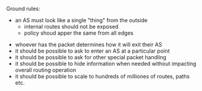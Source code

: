 Ground rules:
* an AS must look like a single "thing" from the outside
	- internal routes should not be exposed
	- policy shoud apper the same from all edges
- whoever has the packet determines how it will exit their AS
- it should be possible to ask to enter an AS at a particular point
- it should be possible to ask for other special packet handling
- it should be possible to hide information when needed without impacting overall routing operation
- it should be possible to scale to hundreds of milliones of routes, paths etc.